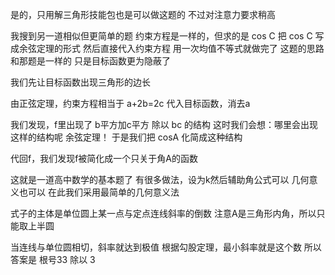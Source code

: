 是的，只用解三角形技能包也是可以做这题的
不过对注意力要求稍高

我搜到另一道相似但更简单的题
约束方程是一样的，但求的是 cos C
把 cos C 写成余弦定理的形式
然后直接代入约束方程
用一次均值不等式就做完了
这题的思路和那题是一样的
只是目标函数更为隐蔽了

我们先让目标函数出现三角形的边长

由正弦定理，约束方程相当于 a+2b=2c
代入目标函数，消去a

我们发现，f里出现了
b平方加c平方 除以 bc 的结构
这时我们会想：哪里会出现这样的结构呢
余弦定理！
于是我们把 cosA 化简成这种结构

代回f，我们发现f被简化成一个只关于角A的函数

这就是一道高中数学的基本题了
有很多做法，设为k然后辅助角公式可以
几何意义也可以
在此我们采用最简单的几何意义法

式子的主体是单位圆上某一点与定点连线斜率的倒数
注意A是三角形内角，所以只能取上半圆

当连线与单位圆相切，斜率就达到极值
根据勾股定理，最小斜率就是这个数
所以答案是 根号33 除以 3
